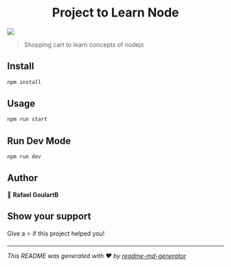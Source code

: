 <h1 align="center">Project to Learn Node</h1>
<p>
  <img src="https://img.shields.io/badge/version-1.0.0-blue.svg?cacheSeconds=2592000" />
</p>

> Shopping cart to learn concepts of nodejs

## Install

```sh
npm install
```

## Usage

```sh
npm run start
```

## Run Dev Mode

```sh
npm run dev
```

## Author

👤 **Rafael GoulartB**


## Show your support

Give a ⭐️ if this project helped you!

***
_This README was generated with ❤️ by [readme-md-generator](https://github.com/kefranabg/readme-md-generator)_
